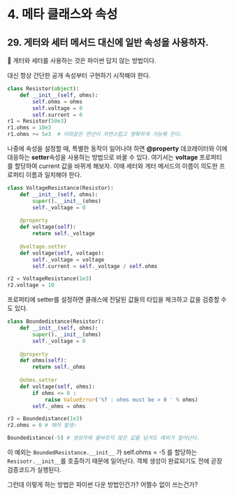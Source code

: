 # 4. 메타 클래스와 속성

## 29. 게터와 세터 메서드 대신에 일반 속성을 사용하자.

:pushpin: 게터와 세터를 사용하는 것은 파이썬 답지 않는 방법이다.

대신 항상 간단한 공개 속성부터 구현하기 시작해야 한다.

```python
class Resistor(object):
    def __init__(self, ohms):
        self.ohms = ohms
        self.voltage = 0
        self.surrent = 0
r1 = Resistor(50e3)
r1.ohms = 10e3
r1.ohms += 5e3  # 이와같은 연산이 자연스럽고 명확하게 가능해 진다.
```

나중에 속성을 설정할 때, 특별한 동작이 일어나야 하면 **@property** 데코레이터와 이에 대응하는 **setter**속성을 사용하는 방법으로 바꿀 수 있다. 여기서는 **voltage** 프로퍼티를 할당하여 current 값을 바뀌게 해보자. 이때 세터와 게터 메서드의 이름이 의도한 프로퍼티 이름과 일치해야 한다.

```python
class VoltageResistance(Resistor):
    def __init__(self, ohms):
        super().__init__(ohms)
        self._voltage = 0
        
    @property
    def voltage(self):
        return self._voltage
    
    @voltage.setter
    def voltage(self, voltage):
        self._voltage = voltage
        self.current = self._voltage / self.ohms

r2 = VoltageResistance(1e3)
r2.voltage = 10
```



프로퍼티에 setter를 설정하면 클래스에 전달된 값들의 타입을 체크하고 값을 검증할 수도 있다. 

```python
class Boundedistance(Resistor):
    def __init__(self, ohms):
        super().__init__(ohms)
        self._voltage = 0
    
    @property
    def ohms(self):
        return self._ohms
    
    @ohms.setter
    def voltage(self, ohms):
        if ohms <= 0 :
            raise ValueError('%f : ohms must be > 0 ' % ohms)
        self._ohms = ohms

r3 = Boundedistance(1e3)
r2.ohms = 0 # 에러 발생~
```

```python
Boundedistance(-5) # 생성자에 올바르지 않은 값을 넘겨도 예외가 일어난다.
```

이 예외는 `BoundedResistance.__init__` 가 self.ohms = -5 를 할당하는 `Resisotr.__init__`를 호출하기 때문에 일어난다. 객체 생성이 완료되기도 전에 곧장 검증코드가 실행된다.

그런데 이렇게 하는 방법은 파이썬 다운 방법인건가? 어쩔수 없이 쓰는건가?



